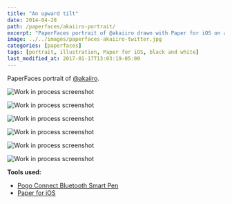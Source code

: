```yaml
---
title: "An upward tilt"
date: 2014-04-28
path: /paperfaces/akaiiro-portrait/
excerpt: "PaperFaces portrait of @akaiiro drawn with Paper for iOS on an iPad."
image: ../../images/paperfaces-akaiiro-twitter.jpg
categories: [paperfaces]
tags: [portrait, illustration, Paper for iOS, black and white]
last_modified_at: 2017-01-17T13:03:19-05:00
---
```


PaperFaces portrait of [@akaiiro](https://twitter.com/akaiiro).

![Work in process screenshot](../../images/paperfaces-akaiiro-process-1-lg.jpg)

![Work in process screenshot](../../images/paperfaces-akaiiro-process-2-lg.jpg)

![Work in process screenshot](../../images/paperfaces-akaiiro-process-3-lg.jpg)

![Work in process screenshot](../../images/paperfaces-akaiiro-process-4-lg.jpg)

![Work in process screenshot](../../images/paperfaces-akaiiro-process-5-lg.jpg)

![Work in process screenshot](../../images/paperfaces-akaiiro-process-6-lg.jpg)

**Tools used:**

- [Pogo Connect Bluetooth Smart Pen](https://www.amazon.com/gp/product/B009K448L4/ref=as_li_ss_tl?ie=UTF8&camp=1789&creative=390957&creativeASIN=B009K448L4&linkCode=as2&tag=mademist-20)
- [Paper for iOS](https://paper.bywetransfer.com/)

